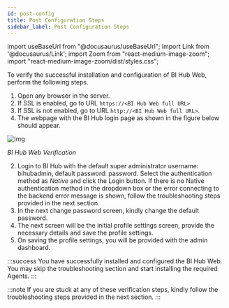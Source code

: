 ```yaml
---
id: post-config
title: Post Configuration Steps
sidebar_label: Post Configuration Steps
---
```


import useBaseUrl from "@docusaurus/useBaseUrl";
import Link from '@docusaurus/Link';
import Zoom from "react-medium-image-zoom";
import "react-medium-image-zoom/dist/styles.css";

To verify the successful installation and configuration of BI Hub Web, perform the following steps.

1. Open any browser in the server.
1. If SSL is enabled, go to URL `https://<BI Hub Web full URL>`
1. If SSL is not enabled, go to URL `http://<BI Hub Web full URL>`.
1. The webpage with the BI Hub login page as shown in the figure below should appear.

 <div style={{textAlign: 'center'}}>
   <Zoom>
     <img alt="img" src={useBaseUrl('/doc-images/installation-guide/bihub-web-welcome-verification.png')}/>
   </Zoom>
 </div>

 *BI Hub Web Verification*
 
2. Login to BI Hub with the default super administrator username: bihubadmin, default password: password. Select the authentication method as *Native* and click the Login button. If there is no Native authentication method in the dropdown box or the error connecting to the backend error message is shown, follow the troubleshooting steps provided in the next section.
3. In the next change password screen, kindly change the default password.
4. The next screen will be the initial profile settings screen, provide the necessary details and save the profile settings.
5. On saving the profile settings, you will be provided with the admin dashboard.

:::success
You have successfully installed and configured the BI Hub Web.
You may skip the troubleshooting section and start installing the required Agents.
:::


:::note
If you are stuck at any of these verification steps, kindly follow the troubleshooting steps provided in the next section.
:::